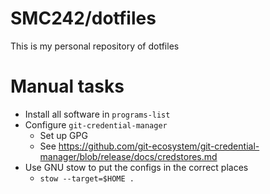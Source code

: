 # SMC242/dotfiles

This is my personal repository of dotfiles

# Manual tasks

- Install all software in `programs-list`
- Configure `git-credential-manager`
  - Set up GPG
  - See https://github.com/git-ecosystem/git-credential-manager/blob/release/docs/credstores.md
- Use GNU stow to put the configs in the correct places
  - `stow --target=$HOME .`
